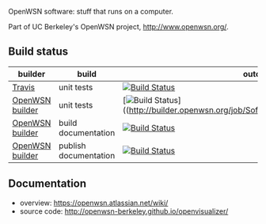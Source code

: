 OpenWSN software: stuff that runs on a computer.

Part of UC Berkeley's OpenWSN project, http://www.openwsn.org/.

Build status
------------

|              builder                                                                 |      build            | outcome
| ------------------------------------------------------------------------------------ | --------------------- | -------
| [Travis](https://travis-ci.org/openwsn-berkeley/openwsn-sw)                          | unit tests            | [![Build Status](https://travis-ci.org/openwsn-berkeley/openwsn-sw.png?branch=develop)](https://travis-ci.org/openwsn-berkeley/openwsn-sw)
| [OpenWSN builder](http://builder.openwsn.org/job/Software/label=master,target=unittests/)     | unit tests            | [![Build Status](http://builder.openwsn.org/job/Software/label=master,target=unittests/badge/icon)]((http://builder.openwsn.org/job/Software/label=master,target=unittests/)
| [OpenWSN builder](http://builder.openwsn.org/job/Software/label=master,target=docs/)             | build documentation   | [![Build Status](http://builder.openwsn.org/job/Software/label=master,target=docs/badge/icon)](http://builder.openwsn.org/job/Software/label=master,target=docs/)
| [OpenWSN builder](http://builder.openwsn.org/job/Software/label=master,target=sdist/) | publish documentation | [![Build Status](http://builder.openwsn.org/job/Software/label=master,target=sdist/badge/icon)](http://builder.openwsn.org/job/Software/label=master,target=sdist/)


Documentation
-------------

- overview: https://openwsn.atlassian.net/wiki/
- source code: http://openwsn-berkeley.github.io/openvisualizer/
